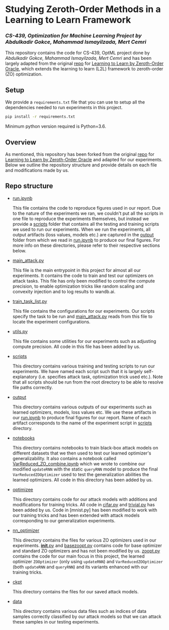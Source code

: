 # Studying Zeroth-Order Methods in a Learning to Learn Framework
### *CS-439, Optimization for Machine Learning Project by Abdulkadir Gokce, Mahammad Ismayilzada, Mert Cemri*

This repository contains the code for CS-439, OptML project done by *Abdulkadir Gokce, Mahammad Ismayilzada, Mert Cemri* and has been largely adapted from the original [repo](https://github.com/ryoungj/ZO-L2L) for [Learning to Learn by Zeroth-Order Oracle](https://openreview.net/forum?id=ryxz8CVYDH), which extends the learning to learn (L2L) framework to zeroth-order (ZO) optimization.

## Setup
We provide a `requirements.txt` file that you can use to setup all the dependencies needed to run experiments in this project.
```sh
pip install -r requirements.txt
```
Minimum python version required is Python=3.6.

## Overview
As mentioned, this repository has been forked from the original [repo](https://github.com/ryoungj/ZO-L2L) for [Learning to Learn by Zeroth-Order Oracle](https://openreview.net/forum?id=ryxz8CVYDH) and adapted for our experiments. Below we outline the repository structure and provide details on each file and modifications made by us.

## Repo structure
- [run.ipynb](run.ipynb)

    This file contains the code to reproduce figures used in our report. Due to the nature of the experiments we ran, we couldn't put all the scripts in one file to reproduce the experiments themselves, but instead we provide a [scripts](scripts) folder that contains all the testing and training scripts we used to run our experiments. When we run the experiments, all output artifacts (loss values, models etc.) are captured in the [output](output) folder from which we read in [run.ipynb](run.ipynb) to produce our final figures. For more info on these directories, please refer to their respective sections below.

- [main_attack.py](main_attack.py)

    This file is the main entrypoint in this project for almost all our experiments. It contains the code to train and test our optimizers on attack tasks. This file has only been modified to control the compute precision, to enable optimization tricks like random scaling and convexity injection and to log results to wandb.ai.

- [train_task_list.py](train_task_list)

    This file contains the configurations for our experiments. Our scripts specify the task to be run and [main_attack.py](main_attack.py) reads from this file to locate the experiment configurations.

- [utils.py](utils.py)

    This file contains some utilities for our experiments such as adjusting compute precision. All code in this file has been added by us.

- [scripts](scripts)

    This directory contains various training and testing scripts to run our experiments. We have named each script such that it is largely self-explanatory (i.e. specifies attack task, optimization trick used etc.). Note that all scripts should be run from the root directory to be able to resolve file paths correctly.

- [output](output)

    This directory contains various outputs of our experiments such as learned optimizers, models, loss values etc. We use these artifacts in our [run.ipynb](run.ipynb) to produce final figures for our report. Name of each artifact corresponds to the name of the experiment script in [scripts](scripts) directory.

- [notebooks](notebooks)

    This directory contains notebooks to train black-box attack models on different datasets that we then used to test our learned optimizer's generalizability. It also contains a notebook called [VarReduced_ZO_combine.ipynb](notebooks/VarReduced_ZO_combine.ipynb) which we wrote to combine our modified `updateRNN` with the static `queryRNN` model to produce the final `VarReducedZOOptimizer` used to test the generalization abilities the learned optimizers. All code in this directory has been added by us.

- [optimizee](optimizee)

    This directory contains code for our attack models with additions and modifications for training tricks. All code in [cifar.py](optimizee/cifar.py) and [trivial.py](optimizee/trivial.py) has been added by us. Code in [mnist.py] has been modified to work with our training tricks and has been extended with attack models corresponding to our generalization experiments.

- [nn_optimizer](nn_optimizer)

    This directory contains the files for various ZO optimizers used in our experiments. [__init__.py](nn_optimizer/__init__.py) and [basezoopt.py](nn_optimizer/basezoopt.py) contains code for base optimizer and standard ZO optimizers and has not been modified by us. [zoopt.py](nn_optimizer/zoopt.py) contains the code for our main focus in this project, the learned optimizer `ZOOptimizer` (only using `updateRNN`) and `VarReducedZOOptimizer` (both `updateRNN` and `queryRNN`) and its variants enhanced with our training tricks.

- [ckpt](ckpt)

    This directory contains the files for our saved attack models.

- [data](data)

    This directory contains various data files such as indices of data samples correctly classified by our attack models so that we can attack these samples in our testing experiments.

